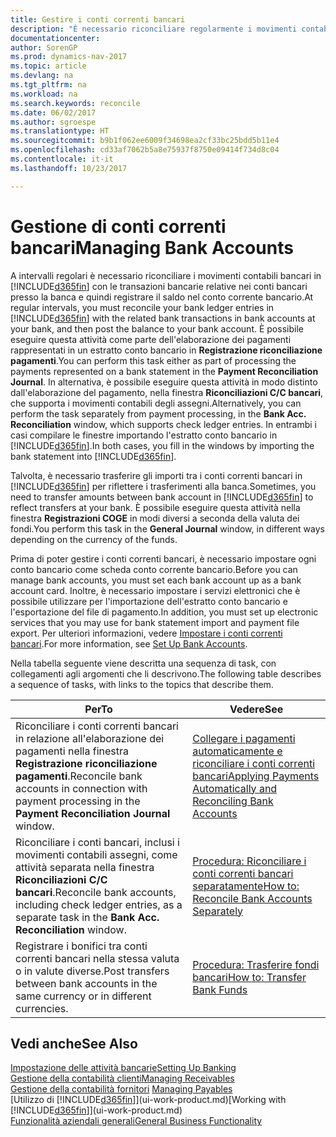 ```yaml
---
title: Gestire i conti correnti bancari
description: "È necessario riconciliare regolarmente i movimenti contabili bancari in Dynamics NAV con le transazioni bancarie correlate nei conti bancari."
documentationcenter: 
author: SorenGP
ms.prod: dynamics-nav-2017
ms.topic: article
ms.devlang: na
ms.tgt_pltfrm: na
ms.workload: na
ms.search.keywords: reconcile
ms.date: 06/02/2017
ms.author: sgroespe
ms.translationtype: HT
ms.sourcegitcommit: b9b1f062ee6009f34698ea2cf33bc25bdd5b11e4
ms.openlocfilehash: cd33af7062b5a8e75937f8750e09414f734d8c04
ms.contentlocale: it-it
ms.lasthandoff: 10/23/2017

---
```

# <a name="managing-bank-accounts"></a><span data-ttu-id="f059d-103">Gestione di conti correnti bancari</span><span class="sxs-lookup"><span data-stu-id="f059d-103">Managing Bank Accounts</span></span>
<span data-ttu-id="f059d-104">A intervalli regolari è necessario riconciliare i movimenti contabili bancari in [!INCLUDE[d365fin](includes/d365fin_md.md)] con le transazioni bancarie relative nei conti bancari presso la banca e quindi registrare il saldo nel conto corrente bancario.</span><span class="sxs-lookup"><span data-stu-id="f059d-104">At regular intervals, you must reconcile your bank ledger entries in [!INCLUDE[d365fin](includes/d365fin_md.md)] with the related bank transactions in bank accounts at your bank, and then post the balance to your bank account.</span></span> <span data-ttu-id="f059d-105">È possibile eseguire questa attività come parte dell'elaborazione dei pagamenti rappresentati in un estratto conto bancario in **Registrazione riconciliazione pagamenti**.</span><span class="sxs-lookup"><span data-stu-id="f059d-105">You can perform this task either as part of processing the payments represented on a bank statement in the **Payment Reconciliation Journal**.</span></span> <span data-ttu-id="f059d-106">In alternativa, è possibile eseguire questa attività in modo distinto dall'elaborazione del pagamento, nella finestra **Riconciliazioni C/C bancari**, che supporta i movimenti contabili degli assegni.</span><span class="sxs-lookup"><span data-stu-id="f059d-106">Alternatively, you can perform the task separately from payment processing, in the **Bank Acc. Reconciliation** window, which supports check ledger entries.</span></span> <span data-ttu-id="f059d-107">In entrambi i casi compilare le finestre importando l'estratto conto bancario in [!INCLUDE[d365fin](includes/d365fin_md.md)].</span><span class="sxs-lookup"><span data-stu-id="f059d-107">In both cases, you fill in the windows by importing the bank statement into [!INCLUDE[d365fin](includes/d365fin_md.md)].</span></span>

<span data-ttu-id="f059d-108">Talvolta, è necessario trasferire gli importi tra i conti correnti bancari in [!INCLUDE[d365fin](includes/d365fin_md.md)] per riflettere i trasferimenti alla banca.</span><span class="sxs-lookup"><span data-stu-id="f059d-108">Sometimes, you need to transfer amounts between bank account in [!INCLUDE[d365fin](includes/d365fin_md.md)] to reflect transfers at your bank.</span></span> <span data-ttu-id="f059d-109">È possibile eseguire questa attività nella finestra **Registrazioni COGE** in modi diversi a seconda della valuta dei fondi.</span><span class="sxs-lookup"><span data-stu-id="f059d-109">You perform this task in the **General Journal** window, in different ways depending on the currency of the funds.</span></span>

<span data-ttu-id="f059d-110">Prima di poter gestire i conti correnti bancari, è necessario impostare ogni conto bancario come scheda conto corrente bancario.</span><span class="sxs-lookup"><span data-stu-id="f059d-110">Before you can manage bank accounts, you must set each bank account up as a bank account card.</span></span> <span data-ttu-id="f059d-111">Inoltre, è necessario impostare i servizi elettronici che è possibile utilizzare per l'importazione dell'estratto conto bancario e l'esportazione del file di pagamento.</span><span class="sxs-lookup"><span data-stu-id="f059d-111">In addition, you must set up electronic services that you may use for bank statement import and payment file export.</span></span> <span data-ttu-id="f059d-112">Per ulteriori informazioni, vedere [Impostare i conti correnti bancari](bank-setup-banking.md).</span><span class="sxs-lookup"><span data-stu-id="f059d-112">For more information, see [Set Up Bank Accounts](bank-setup-banking.md).</span></span>

<span data-ttu-id="f059d-113">Nella tabella seguente viene descritta una sequenza di task, con collegamenti agli argomenti che li descrivono.</span><span class="sxs-lookup"><span data-stu-id="f059d-113">The following table describes a sequence of tasks, with links to the topics that describe them.</span></span>

| <span data-ttu-id="f059d-114">Per</span><span class="sxs-lookup"><span data-stu-id="f059d-114">To</span></span> | <span data-ttu-id="f059d-115">Vedere</span><span class="sxs-lookup"><span data-stu-id="f059d-115">See</span></span> |
| --- | --- |
| <span data-ttu-id="f059d-116">Riconciliare i conti correnti bancari in relazione all'elaborazione dei pagamenti nella finestra **Registrazione riconciliazione pagamenti**.</span><span class="sxs-lookup"><span data-stu-id="f059d-116">Reconcile bank accounts in connection with payment processing in the **Payment Reconciliation Journal** window.</span></span> |[<span data-ttu-id="f059d-117">Collegare i pagamenti automaticamente e riconciliare i conti correnti bancari</span><span class="sxs-lookup"><span data-stu-id="f059d-117">Applying Payments Automatically and Reconciling Bank Accounts</span></span>](receivables-apply-payments-auto-reconcile-bank-accounts.md) |
| <span data-ttu-id="f059d-118">Riconciliare i conti bancari, inclusi i movimenti contabili assegni, come attività separata nella finestra **Riconciliazioni C/C bancari**.</span><span class="sxs-lookup"><span data-stu-id="f059d-118">Reconcile bank accounts, including check ledger entries, as a separate task in the **Bank Acc. Reconciliation** window.</span></span> |[<span data-ttu-id="f059d-119">Procedura: Riconciliare i conti correnti bancari separatamente</span><span class="sxs-lookup"><span data-stu-id="f059d-119">How to: Reconcile Bank Accounts Separately</span></span>](bank-how-reconcile-bank-accounts-separately.md) |
| <span data-ttu-id="f059d-120">Registrare i bonifici tra conti correnti bancari nella stessa valuta o in valute diverse.</span><span class="sxs-lookup"><span data-stu-id="f059d-120">Post transfers between bank accounts in the same currency or in different currencies.</span></span> |[<span data-ttu-id="f059d-121">Procedura: Trasferire fondi bancari</span><span class="sxs-lookup"><span data-stu-id="f059d-121">How to: Transfer Bank Funds</span></span>](bank-how-transfer-bank-funds.md) |

## <a name="see-also"></a><span data-ttu-id="f059d-122">Vedi anche</span><span class="sxs-lookup"><span data-stu-id="f059d-122">See Also</span></span>
[<span data-ttu-id="f059d-123">Impostazione delle attività bancarie</span><span class="sxs-lookup"><span data-stu-id="f059d-123">Setting Up Banking</span></span>](bank-setup-banking.md)  
[<span data-ttu-id="f059d-124">Gestione della contabilità clienti</span><span class="sxs-lookup"><span data-stu-id="f059d-124">Managing Receivables</span></span>](receivables-manage-receivables.md)  
<span data-ttu-id="f059d-125">[Gestione della contabilità fornitori](payables-manage-payables.md)  </span><span class="sxs-lookup"><span data-stu-id="f059d-125">[Managing Payables](payables-manage-payables.md)  </span></span>  
<span data-ttu-id="f059d-126">[Utilizzo di [!INCLUDE[d365fin](includes/d365fin_md.md)]](ui-work-product.md)</span><span class="sxs-lookup"><span data-stu-id="f059d-126">[Working with [!INCLUDE[d365fin](includes/d365fin_md.md)]](ui-work-product.md)</span></span>  
[<span data-ttu-id="f059d-127">Funzionalità aziendali generali</span><span class="sxs-lookup"><span data-stu-id="f059d-127">General Business Functionality</span></span>](ui-across-business-areas.md)  

